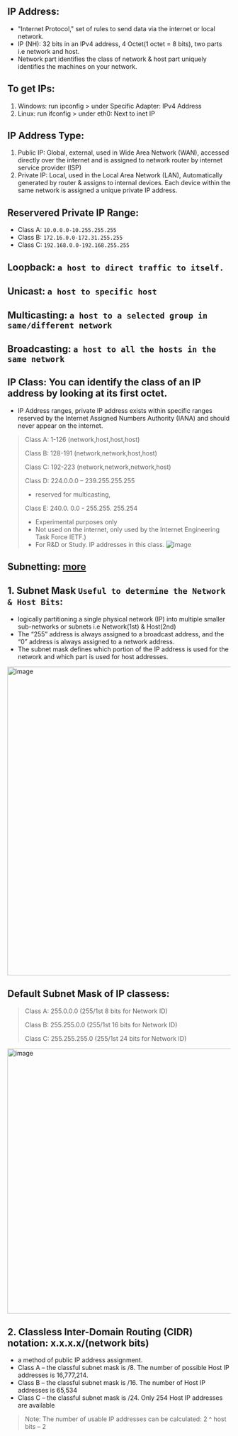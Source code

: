 ## IP Address:
- "Internet Protocol," set of rules to send data via the internet or local network.
- IP (NH): 32 bits in an IPv4 address, 4 Octet(1 octet = 8 bits), two parts i.e network and host.
- Network part identifies the class of network & host part uniquely identifies the machines on your network.

## To get IPs:
1. Windows: run ipconfig > under Specific Adapter: IPv4 Address
2. Linux: run ifconfig > under eth0: Next to inet IP

## IP Address Type:
1. Public IP: Global, external, used in  Wide Area Network (WAN), accessed directly over the internet and is assigned to network router by internet service provider (ISP)
2. Private IP: Local, used in the Local Area Network (LAN), Automatically generated by router & assigns to internal devices. Each device within the same network is assigned a unique private IP address.

## Reservered Private IP Range:
- Class A: `10.0.0.0-10.255.255.255`
- Class B: `172.16.0.0-172.31.255.255`
- Class C: `192.168.0.0-192.168.255.255`

## Loopback: `a host to direct traffic to itself.`
## Unicast: `a host to specific host`
## Multicasting: `a host to a selected group in same/different network`
## Broadcasting: `a host to all the hosts in the same network` 


## IP Class: You can identify the class of an IP address by looking at its first octet.
- IP Address ranges, private IP address exists within specific ranges reserved by the Internet Assigned Numbers Authority (IANA) and should never appear on the internet. 
> Class A: 1-126 (network,host,host,host)
> 
> Class B: 128-191 (network,network,host,host)
> 
> Class C: 192-223 (network,network,network,host)
> 
> Class D: 224.0.0.0 – 239.255.255.255
> - reserved for multicasting, 
>  
> Class E: 240.0. 0.0 - 255.255. 255.254
> - Experimental purposes only
> - Not used on the internet, only used by the Internet Engineering Task Force IETF.)
> - For R&D or Study. IP addresses in this class.
![image](https://github.com/IOxCyber/CyberEssentials/assets/40174034/dbd1d129-3c12-4789-beef-e96556042ad9)

## Subnetting: [more](http://www.steves-internet-guide.com/subnetting-subnet-masks-explained/#:~:text=A%20class%20C%20network%20would,24%20following%20the%20IP%20address.)

## 1. Subnet Mask `Useful to determine the Network & Host Bits`:
- logically partitioning a single physical network (IP) into multiple smaller sub-networks or subnets i.e Network(1st) & Host(2nd)
- The “255” address is always assigned to a broadcast address, and the “0” address is always assigned to a network address.
- The subnet mask defines which portion of the IP address is used for the network and which part is used for host addresses.

<img width="696" alt="image" src="https://user-images.githubusercontent.com/40174034/214025494-2aaca0ce-a07a-4f64-bbc6-d028effc02c8.png">


## Default Subnet Mask of IP classess:

> Class A: 255.0.0.0 (255/1st 8 bits for Network ID)
> 
> Class B: 255.255.0.0 (255/1st 16 bits for Network ID)
> 
> Class C: 255.255.255.0 (255/1st 24 bits for Network ID)

<img width="598" alt="image" src="https://user-images.githubusercontent.com/40174034/231966299-5bfea75f-5c3e-4fe1-a87d-cabb628814f0.png">


## 2. Classless Inter-Domain Routing (CIDR) notation: x.x.x.x/(network bits)
- a method of public IP address assignment.
- Class A – the classful subnet mask is /8. The number of possible Host IP addresses is 16,777,214.
- Class B – the classful subnet mask is /16. The number of Host IP addresses is 65,534
- Class C – the classful subnet mask is /24. Only 254 Host IP addresses are available
> Note: The number of usable IP addresses can be calculated: 2 ^ host bits – 2
